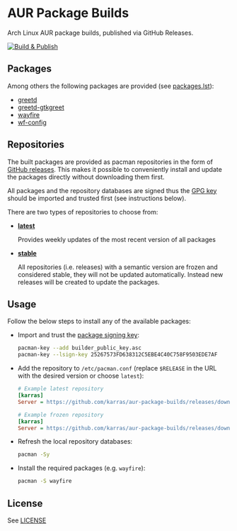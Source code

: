 # AUR Package Builds

Arch Linux AUR package builds, published via GitHub Releases.

[![Build & Publish](https://github.com/karras/aur-package-builds/actions/workflows/build-publish.yml/badge.svg)](https://github.com/karras/aur-package-builds/actions/workflows/build-publish.yml)

## Packages

Among others the following packages are provided (see
[packages.lst](./packages.lst)):

* [greetd](https://aur.archlinux.org/packages/greetd/)
* [greetd-gtkgreet](https://aur.archlinux.org/packages/greetd-gtkgreet/)
* [wayfire](https://aur.archlinux.org/packages/wayfire/)
* [wf-config](https://aur.archlinux.org/packages/wf-config/)

## Repositories

The built packages are provided as pacman repositories in the form of [GitHub
releases](https://github.com/karras/aur-package-builds/releases). This makes it
possible to conveniently install and update the packages directly without
downloading them first.

All packages and the repository databases are signed thus the [GPG
key](./builder_public_key.asc) should be imported and trusted first (see
instructions below).

There are two types of repositories to choose from:

* **[latest](https://github.com/karras/aur-package-builds/releases/tag/latest)**

    Provides weekly updates of the most recent version of all packages

* **[stable](https://github.com/karras/aur-package-builds/releases)**

    All repositories (i.e. releases) with a semantic version are frozen and
    considered stable, they will not be updated automatically. Instead new
    releases will be created to update the packages.

## Usage

Follow the below steps to install any of the available packages:

* Import and trust the [package signing key](./builder_public_key.asc):
  ```sh
  pacman-key --add builder_public_key.asc
  pacman-key --lsign-key 25267573FD638312C5EBE4C40C758F9503EDE7AF
  ```

* Add the repository to `/etc/pacman.conf` (replace `$RELEASE` in the URL with
  the desired version or choose `latest`):
  ```ini
  # Example latest repository
  [karras]
  Server = https://github.com/karras/aur-package-builds/releases/download/latest

  # Example frozen repository
  [karras]
  Server = https://github.com/karras/aur-package-builds/releases/download/$RELEASE
  ```

* Refresh the local repository databases:
  ```sh
  pacman -Sy
  ```

* Install the required packages (e.g. `wayfire`):
  ```sh
  pacman -S wayfire
  ```

## License

See [LICENSE](./LICENSE)
